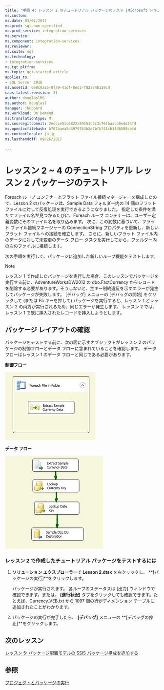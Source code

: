 ```yaml
---
title: "手順 4: レッスン 2 のチュートリアル パッケージのテスト |Microsoft ドキュメント"
ms.custom: 
ms.date: 03/01/2017
ms.prod: sql-non-specified
ms.prod_service: integration-services
ms.service: 
ms.component: integration-services
ms.reviewer: 
ms.suite: sql
ms.technology:
- integration-services
ms.tgt_pltfrm: 
ms.topic: get-started-article
applies_to:
- SQL Server 2016
ms.assetid: 0e8c0a25-8f79-41df-8ed2-f82a74b129cd
caps.latest.revision: 31
author: douglaslMS
ms.author: douglasl
manager: jhubbard
ms.workload: On Demand
ms.translationtype: MT
ms.sourcegitcommit: 2edcce51c6822a89151c3c3c76fbaacb5edd54f4
ms.openlocfilehash: b767baea5d3979763b2e7bfb741cb1fd6589ebfd
ms.contentlocale: ja-jp
ms.lasthandoff: 09/26/2017

---
```

# <a name="lesson-2-4---testing-the-lesson-2-tutorial-package"></a>レッスン 2 ~ 4 のチュートリアル レッスン 2 パッケージのテスト
Foreach ループ コンテナーとフラット ファイル接続マネージャーを構成したので、Lesson 2 のパッケージは、Sample Data フォルダー内の 14 個のフラット ファイルに対して反復処理を実行できるようになりました。 指定した条件を満たすファイル名が見つかるたびに、Foreach ループ コンテナーは、ユーザー定義変数にそのファイル名を取り込みます。 次に、この変数に基づいて、フラット ファイル接続マネージャーの ConnectionString プロパティを更新し、新しいフラット ファイルへの接続を確立します。 さらに、新しいフラット ファイル内のデータに対して未変更のデータ フロー タスクを実行してから、フォルダー内の次のファイルに接続します。  
  
次の手順を実行して、パッケージに追加した新しいループ機能をテストします。  
  
> [!NOTE]  
> レッスン 1 で作成したパッケージを実行した場合、このレッスンでパッケージを実行する前に、AdventureWorksDW2012 の dbo.FactCurrency からレコードを削除する必要があります。そうしないと、主キー制約違反を示すエラーが発生してパッケージが失敗します。 [デバッグ] メニューの [デバッグの開始] をクリックして (または F5 キーを押して) パッケージを実行すると、レッスン 1 とレッスン 2 の両方が実行されるため、同じエラーが発生します。 レッスン 2 では、レッスン 1 で既に挿入されたレコードを挿入しようとします。  
  
## <a name="checking-the-package-layout"></a>パッケージ レイアウトの確認  
パッケージをテストする前に、次の図に示すオブジェクトがレッスン 2 のパッケージの制御フローとデータ フローに含まれていることを確認します。 データ フローはレッスン 1 のデータ フローと同じである必要があります。  
  
**制御フロー**  
  
![パッケージ内のフローを制御](../integration-services/media/task4lesson2control.gif "パッケージ内のフロー制御")  
  
**データ フロー**  
  
![パッケージ内のデータ フロー](../integration-services/media/task9lesson1data.gif "パッケージ内のデータ フロー")  
  
### <a name="to-test-the-lesson-2-tutorial-package"></a>レッスン 2 で作成したチュートリアル パッケージをテストするには  
  
1.  **ソリューション エクスプローラー**で **Lesson 2.dtsx** を右クリックし、 **[パッケージの実行]**をクリックします。  
  
    パッケージが実行されます。 各ループのステータスは [出力] ウィンドウで確認できます。または、 **[進行状況]** タブをクリックしても確認できます。たとえば、Currency_VEB.txt から 1097 個の行がディメンション テーブルに追加されたことがわかります。  
  
2.  パッケージの実行が完了したら、 **[デバッグ]** メニューの **[デバッグの停止]**をクリックします。  
  
## <a name="next-lesson"></a>次のレッスン  
[レッスン 5: パッケージ配置モデルの SSIS パッケージ構成を追加する](../integration-services/lesson-5-add-ssis-package-configurations-for-the-package-deployment-model.md)  
  
## <a name="see-also"></a>参照  
[プロジェクトとパッケージの実行](~/integration-services/packages/deploy-integration-services-ssis-projects-and-packages.md)  
  
  
  


